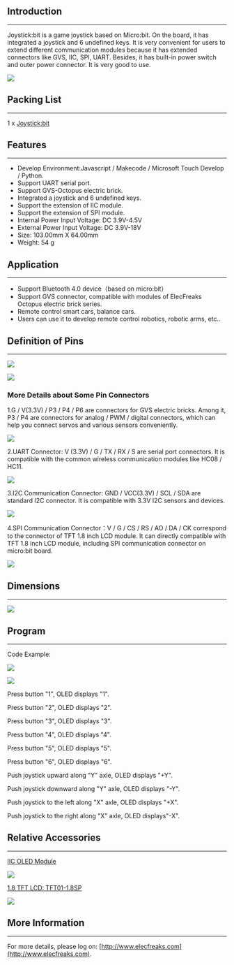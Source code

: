 ## Introduction
---
Joystick:bit is a game joystick based on Micro:bit. On the board, it has integrated a joystick and 6 undefined keys. It is very convenient for users to extend different communication modules because it has extended connectors like GVS, IIC, SPI, UART. Besides, it has built-in power switch and outer power connector. It is very good to use.

![](https://raw.githubusercontent.com/elecfreaks/learn-en/master/microbitExtensionModule/images/joystick_v1_01.jpg)


## Packing List
---

1 x [Joystick:bit](http://www.elecfreaks.com/estore/elecfreaks-joystick-bit-for-micro-bit.html)


## Features
---
- Develop Environment:Javascript / Makecode / Microsoft Touch Develop / Python.
- Support UART serial port.
- Support GVS-Octopus electric brick.
- Integrated a joystick and 6 undefined keys.
- Support the extension of IIC module.
- Support the extension of SPI module.
- Internal Power Input Voltage: DC 3.9V-4.5V
- External Power Input Voltage: DC 3.9V-18V
- Size: 103.00mm X 64.00mm
- Weight: 54 g


## Application
---
- Support Bluetooth 4.0 device（based on micro:bit）
- Support GVS connector, compatible with modules of ElecFreaks Octopus electric brick series.
- Remote control smart cars, balance cars.
- Users can use it to develop remote control robotics, robotic arms, etc..


## Definition of Pins
---

![](https://i.imgur.com/UHbfzjJ.png)

![](https://i.imgur.com/MlHtxuK.png)

### More Details about Some Pin Connectors

1.G / V(3.3V) / P3 / P4 / P6 are connectors for GVS electric bricks. Among it, P3 / P4 are connectors for analog / PWM / digital connectors, which can help you connect servos and various sensors conveniently.

![](https://i.imgur.com/oXPxFlT.png)

2.UART Connector: V (3.3V) / G / TX / RX / S are serial port connectors. It is compatible with the common wireless communication modules like HC08 / HC11.

![](https://i.imgur.com/GGjvrDz.png)

3.I2C Communication Connector: GND / VCC(3.3V) / SCL / SDA are standard I2C connector. It is compatible with 3.3V I2C sensors and devices.

![](https://i.imgur.com/Vvol507.png)

4.SPI Communication Connector：V / G / CS / RS / AO / DA / CK correspond to the connector of TFT 1.8 inch LCD module. It can directly compatible with TFT 1.8 inch LCD module, including SPI communication connector on micro:bit board.

![](https://i.imgur.com/Qdf8kKu.png)


## Dimensions
---
![](https://i.imgur.com/bF3QPXH.png)


## Program
---

Code Example:

![](https://i.imgur.com/C5JefKZ.png)

![](https://i.imgur.com/IYonQ6p.png)

Press button "1", OLED displays "1".

Press button "2", OLED displays "2".

Press button "3", OLED displays "3".

Press button "4", OLED displays "4".

Press button "5", OLED displays "5".

Press button "6", OLED displays "6".

Push joystick upward along "Y" axle, OLED displays "+Y".

Push joystick downward along "Y" axle, OLED displays "-Y".

Push joystick to the left along "X" axle, OLED displays "+X".

Push joystick to the right along "X" axle, OLED displays"-X".


## Relative Accessories
---

[IIC OLED Module](http://www.elecfreaks.com/estore/iic-oled.html)

![](https://i.imgur.com/FDuZExp.png)

[1.8 TFT LCD: TFT01-1.8SP](http://www.elecfreaks.com/estore/1-8-tft-lcd-tft01-1-8sp.html)

![](https://i.imgur.com/lXNZlsJ.png)


## More Information  
---

For more details, please log on: [http://www.elecfreaks.com](http://www.elecfreaks.com).
